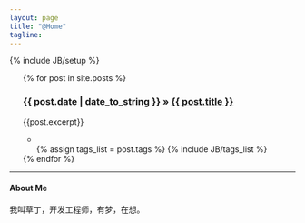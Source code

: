 ```yaml
---
layout: page
title: "@Home"
tagline: 
---
```

{% include JB/setup %}

<ul class="posts">
  {% for post in site.posts %}
    <div id="postTitle"><h3><span>{{ post.date | date_to_string }} &raquo; </span><a href="{{ BASE_PATH }}{{ post.url }}">{{ post.title }}</a></h3></div>
    <div>{{post.excerpt}}</div>
    <ul class="tag_box inline">
    	<li class="icon-tags"></li>
	    {% assign tags_list = post.tags %}
	    {% include JB/tags_list %}
	</ul>
  {% endfor %}
</ul>

---

#### About Me

我叫草丁，开发工程师，有梦，在想。


